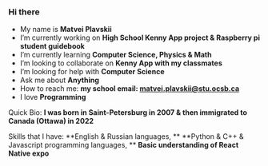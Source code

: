 ### Hi there 
*  My name is **Matvei Plavskii**
*  I’m currently working on **High School Kenny App project & Raspberry pi student guidebook**
*  I’m currently learning **Computer Science, Physics & Math**
*  I’m looking to collaborate on **Kenny App with my classmates**
*  I’m looking for help with **Computer Science**
*  Ask me about **Anything**
*  How to reach me: **my school email: matvei.plavskii@stu.ocsb.ca**
*  I love **Programming**

Quick Bio:
**I was born in Saint-Petersburg in 2007 & then immigrated to Canada (Ottawa) in 2022**

Skills that I have:
**English & Russian languages, **
**Python & C++ & Javascript programming languages, **
**Basic understanding of React Native expo**
